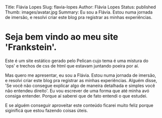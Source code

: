Title: Flávia Lopes
Slug: flavia-lopes
Author: Flávia Lopes
Status: published
Thumb: images/avatar.jpg
Summary: Eu sou a Flávia. Estou numa jornada de imersão, e resolvi criar este blog pra registrar as minhas experiências.
 
# Seja bem vindo ao meu site 'Frankstein'.

Este é um site estático gerado pelo Pelican cujo tema é uma mistura do 'ops' e trechos de css de html que estavam juntando poeira por aí.

Mas quero me apresentar, eu sou a Flávia. Estou numa jornada de imersão, e resolvi criar este blog pra registrar as minhas experiências. Alguém disse, 'Se você não consegue explicar algo de maneira detalhada e simples você não entendeu direito'. Eu vou escrever de uma forma que até minha avó consiga entender. Porque aí saberei que de fato entendi o que estudei.

E se alguém conseguir aproveitar este conteúdo ficarei muito feliz porque siginificá que estou fazendo coisas úteis. 


